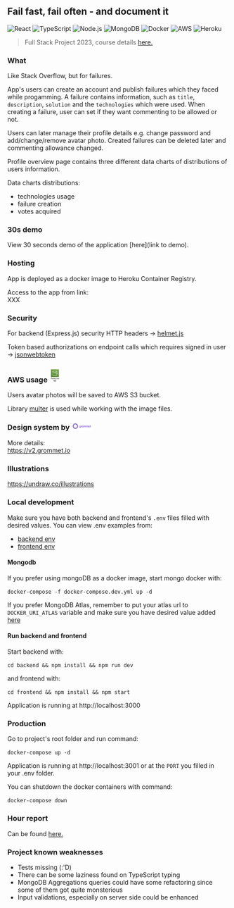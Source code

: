 ## Fail fast, fail often - and document it

![React](https://img.shields.io/badge/-React-000?&logo=React)
![TypeScript](https://img.shields.io/badge/-TypeScript-000?&logo=TypeScript)
![Node.js](https://img.shields.io/badge/-Node.js-000?&logo=node.js)
![MongoDB](https://img.shields.io/badge/-MongoDB-000?&logo=MongoDB)
![Docker](https://img.shields.io/badge/-Docker-000?&logo=Docker)
![AWS](https://img.shields.io/badge/-AWS-000?&logo=Amazon-AWS&logoColor=F90)
![Heroku](https://img.shields.io/badge/-Heroku-000?&logo=Heroku)

> Full Stack Project 2023, course details [here.](https://github.com/fullstack-hy2020/misc/blob/master/harjoitustyo.md)

### What

Like Stack Overflow, but for failures.

App's users can create an account and publish failures which they faced while progamming. A failure contains information, such as `title`, `description`, `solution` and the `technologies` which were used. When creating a failure, user can set if they want commenting to be allowed or not.

Users can later manage their profile details e.g. change password and add/change/remove avatar photo. Created failures can be deleted later and commenting allowance changed.

Profile overview page contains three different data charts of distributions of users information. 

Data charts distributions:
- technologies usage
- failure creation
- votes acquired

### 30s demo

View 30 seconds demo of the application [here](link to demo).

### Hosting
App is deployed as a docker image to Heroku Container Registry. 

Access to the app from link: \
XXX

### Security
For backend (Express.js) security HTTP headers -> [helmet.js](https://helmetjs.github.io/)

Token based authorizations on endpoint calls which requires signed in user  -> [jsonwebtoken](https://github.com/auth0/node-jsonwebtoken)

### AWS usage <img src="https://github.com/eherra/failoverflow/blob/main/docs/images/awsS3.png" height='5%' width='5%'> 

Users avatar photos will be saved to AWS S3 bucket. 

Library [multer](https://www.npmjs.com/package/multer) is used while working with the image files.

### Design system by <img src="https://github.com/eherra/failoverflow/blob/main/docs/images/grommet.png" height='10%' width='10%'> 

More details: \
https://v2.grommet.io

### Illustrations

https://undraw.co/illustrations

### Local development

Make sure you have both backend and frontend's `.env` files filled with desired values. You can view .env examples from:
- [backend env](https://github.com/eherra/failOverflow/blob/main/backend/.env.example)
- [frontend env](https://github.com/eherra/failOverflow/blob/main/frontend/.env.example)

#### Mongodb

If you prefer using mongoDB as a docker image, start mongo docker with:

```
docker-compose -f docker-compose.dev.yml up -d
``` 

If you prefer MongoDB Atlas, remember to put your atlas url to `DOCKER_URI_ATLAS` variable and make sure you have desired value added [here](https://github.com/eherra/failOverflow/blob/main/backend/src/index.ts#L12)


#### Run backend and frontend

Start backend with:
```
cd backend && npm install && npm run dev
``` 

and frontend with:

```
cd frontend && npm install && npm start
``` 

Application is running at http://localhost:3000


### Production
Go to project's root folder and run command:

```
docker-compose up -d
```  

Application is running at http://localhost:3001 or at the `PORT` you filled in your .env folder.

You can shutdown the docker containers with command:

```
docker-compose down
```  

### Hour report
Can be found [here.](https://github.com/eherra/failOverflow/blob/main/docs/hours.md)

### Project known weaknesses

- Tests missing (:'D)
- There can be some laziness found on TypeScript typing
- MongoDB Aggregations queries could have some refactoring since some of them got quite monsterious
- Input validations, especially on server side could be enhanced
